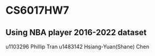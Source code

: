 # CS6017HW7
## Using NBA player 2016-2022 dataset 
u1103296 Phillip Tran
u1483142 Hsiang-Yuan(Shane) Chen
